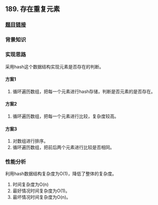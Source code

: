 ## 189. 存在重复元素

### [题目链接](https://leetcode-cn.com/problems/contains-duplicate/description/)

### 背景知识

### 实现思路
采用hash这个数据结构实现元素是否存在的判断。

#### 方案1
1. 循环遍历数组，把每一个元素进行hash存储，判断是否元素的是否存在。

#### 方案2
1. 循环遍历数组，把每一个元素进行比较，复杂度较高。

#### 方案3
1. 对数组进行排序。
2. 循环遍历数组，把前后两个元素进行比较是否相同。

### 性能分析
利用hash数据结构复杂度为O(1)，降低了整体的复杂度。
1. 时间复杂度为O(n)
2. 最好情况时间复杂度为O(1)。
3. 最坏情况时间复杂度为O(n)。
